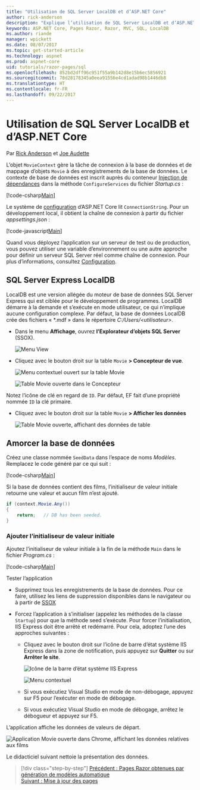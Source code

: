 ```yaml
---
title: "Utilisation de SQL Server LocalDB et d’ASP.NET Core"
author: rick-anderson
description: "Explique l’utilisation de SQL Server LocalDB et d’ASP.NET Core."
keywords: ASP.NET Core, Pages Razor, Razor, MVC, SQL, LocalDB
ms.author: riande
manager: wpickett
ms.date: 08/07/2017
ms.topic: get-started-article
ms.technology: aspnet
ms.prod: aspnet-core
uid: tutorials/razor-pages/sql
ms.openlocfilehash: 852bd2dff96c951f55a9b142d8e15b6ec5856921
ms.sourcegitcommit: 78d28178345a0eea91556e4cd1adad98b1446db8
ms.translationtype: HT
ms.contentlocale: fr-FR
ms.lasthandoff: 09/22/2017
---
```

# <a name="working-with-sql-server-localdb-and-aspnet-core"></a>Utilisation de SQL Server LocalDB et d’ASP.NET Core

Par [Rick Anderson](https://twitter.com/RickAndMSFT) et [Joe Audette](https://twitter.com/joeaudette) 

L’objet `MovieContext` gère la tâche de connexion à la base de données et de mappage d’objets `Movie` à des enregistrements de la base de données. Le contexte de base de données est inscrit auprès du conteneur [Injection de dépendances](xref:fundamentals/dependency-injection) dans la méthode `ConfigureServices` du fichier *Startup.cs* :

[!code-csharp[Main](razor-pages-start/sample/RazorPagesMovie/Startup.cs?name=snippet_ConfigureServices&highlight=6-7)]

Le système de [configuration](xref:fundamentals/configuration) d’ASP.NET Core lit `ConnectionString`. Pour un développement local, il obtient la chaîne de connexion à partir du fichier *appsettings.json* :

[!code-javascript[Main](razor-pages-start/sample/RazorPagesMovie/appsettings.json?highlight=2&range=8-10)]

Quand vous déployez l’application sur un serveur de test ou de production, vous pouvez utiliser une variable d’environnement ou une autre approche pour définir un serveur SQL Server réel comme chaîne de connexion. Pour plus d’informations, consultez [Configuration](xref:fundamentals/configuration).

## <a name="sql-server-express-localdb"></a>SQL Server Express LocalDB

LocalDB est une version allégée du moteur de base de données SQL Server Express qui est ciblée pour le développement de programmes. LocalDB démarre à la demande et s’exécute en mode utilisateur, ce qui n’implique aucune configuration complexe. Par défaut, la base de données LocalDB crée des fichiers « \*.mdf » dans le répertoire *C:/Users/\<utilisateur\>*.

<a name="ssox"></a>
* Dans le menu **Affichage**, ouvrez **l’Explorateur d’objets SQL Server** (SSOX).

  ![Menu View](sql/_static/ssox.png)

* Cliquez avec le bouton droit sur la table `Movie` **> Concepteur de vue**.

  ![Menu contextuel ouvert sur la table Movie](sql/_static/design.png)

  ![Table Movie ouverte dans le Concepteur](sql/_static/dv.png)

Notez l’icône de clé en regard de `ID`. Par défaut, EF fait d’une propriété nommée `ID` la clé primaire.

* Cliquez avec le bouton droit sur la table `Movie` **> Afficher les données**

  ![Table Movie ouverte, affichant des données de table](sql/_static/vd22.png)

## <a name="seed-the-database"></a>Amorcer la base de données

Créez une classe nommée `SeedData` dans l’espace de noms *Modèles*. Remplacez le code généré par ce qui suit :

[!code-csharp[Main](razor-pages-start/sample/RazorPagesMovie/Models/SeedData.cs?name=snippet_1)]

Si la base de données contient des films, l’initialiseur de valeur initiale retourne une valeur et aucun film n’est ajouté.

```csharp
if (context.Movie.Any())
{
    return;   // DB has been seeded.
}
```
<a name="si"></a>
### <a name="add-the-seed-initializer"></a>Ajouter l’initialiseur de valeur initiale

Ajoutez l’initialiseur de valeur initiale à la fin de la méthode `Main` dans le fichier *Program.cs* :

[!code-csharp[Main](razor-pages-start/sample/RazorPagesMovie/Program.cs?highlight=6,17-32)]

Tester l’application

* Supprimez tous les enregistrements de la base de données. Pour ce faire, utilisez les liens de suppression disponibles dans le navigateur ou à partir de [SSOX](xref:tutorials/razor-pages/new-field#ssox)
* Forcez l’application à s’initialiser (appelez les méthodes de la classe `Startup`) pour que la méthode seed s’exécute. Pour forcer l’initialisation, IIS Express doit être arrêté et redémarré. Pour cela, adoptez l’une des approches suivantes :

  * Cliquez avec le bouton droit sur l’icône de barre d’état système IIS Express dans la zone de notification, puis appuyez sur **Quitter** ou sur **Arrêter le site**.

    ![Icône de la barre d’état système IIS Express](../first-mvc-app/working-with-sql/_static/iisExIcon.png)

    ![Menu contextuel](sql/_static/stopIIS.png)

   * Si vous exécutiez Visual Studio en mode de non-débogage, appuyez sur F5 pour l’exécuter en mode de débogage.
   * Si vous exécutiez Visual Studio en mode de débogage, arrêtez le débogueur et appuyez sur F5.
   
L’application affiche les données de valeurs de départ.

![Application Movie ouverte dans Chrome, affichant les données relatives aux films](sql/_static/m55.png)

Le didacticiel suivant nettoie la présentation des données.

>[!div class="step-by-step"]
[Précédent : Pages Razor obtenues par génération de modèles automatique](xref:tutorials/razor-pages/page)   
[Suivant : Mise à jour des pages](xref:tutorials/razor-pages/da1)
